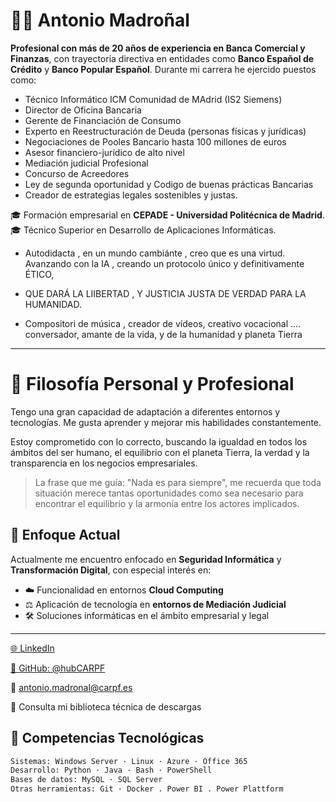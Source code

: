 # 👨‍💼 Antonio Madroñal

**Profesional con más de 20 años de experiencia en Banca Comercial y Finanzas**, con trayectoria directiva en entidades como **Banco Español de Crédito** y **Banco Popular Español**. Durante mi carrera he ejercido puestos como:

- Técnico Informático ICM Comunidad de MAdrid (IS2 Siemens)
- Director de Oficina Bancaria  
- Gerente de Financiación de Consumo  
- Experto en Reestructuración de Deuda (personas físicas y jurídicas)  
- Negociaciones de Pooles Bancario hasta 100 millones de euros  
- Asesor financiero-jurídico de alto nivel  
- Mediación judicial Profesional
- Concurso de Acreedores
- Ley de segunda oportunidad y Codigo de buenas prácticas Bancarias
- Creador de estrategias legales sostenibles y justas.

🎓 Formación empresarial en **CEPADE - Universidad Politécnica de Madrid**.  
🎓 Técnico Superior en Desarrollo de Aplicaciones Informáticas.  

 * Autodidacta , en un mundo cambiánte , creo que es una virtud. Avanzando con la IA , creando un protocolo único y definitivamente ÉTICO,
 * QUE DARÁ LA LIIBERTAD , Y JUSTICIA JUSTA DE VERDAD PARA LA HUMANIDAD.

 * Compositori de música , creador de vídeos, creativo vocacional .... conversador, amante de la vida, y de la humanidad y planeta Tierra

---

# 🌱 Filosofía Personal y Profesional
Tengo una gran capacidad de adaptación a diferentes entornos y tecnologías. Me gusta aprender y mejorar mis habilidades constantemente.

Estoy comprometido con lo correcto, buscando la igualdad en todos los ámbitos del ser humano, el equilibrio con el planeta Tierra, la verdad y la transparencia en los negocios empresariales.

> La frase que me guía:
"Nada es para siempre",
me recuerda que toda situación merece tantas oportunidades como sea necesario para encontrar el equilibrio y la armonía entre los actores implicados.

## 🔐 Enfoque Actual

Actualmente me encuentro enfocado en **Seguridad Informática** y **Transformación Digital**, con especial interés en:

- ☁️ Funcionalidad en entornos **Cloud Computing**
- ⚖️ Aplicación de tecnología en **entornos de Mediación Judicial**
- 🛠️ Soluciones informáticas en el ámbito empresarial y legal

---

[🌐 LinkedIn](https://www.linkedin.com/in/antoniocarpf/)

[🐙 GitHub: @hubCARPF](https://github.com/hubCARPF)

📧 antonio.madronal@carpf.es

🧾 Consulta mi biblioteca técnica de descargas


## 🧠 Competencias Tecnológicas

```bash
Sistemas: Windows Server · Linux · Azure · Office 365
Desarrollo: Python · Java · Bash · PowerShell
Bases de datos: MySQL · SQL Server
Otras herramientas: Git · Docker . Power BI . Power Plattform 
